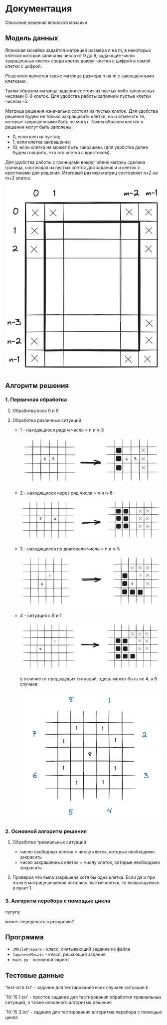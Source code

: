 # Документация

Описание решения японской мозаики

## Модель данных

Японская мозайка задаётся матрицей размера n на m, в некоторых клетках которой записаны числа от 0 до 9, задающие число закрашенных клеток среди клеток вокруг клетки с цифрой и самой клетки с цифрой.

Решением является также матрица размера n на m с закрашенными клетками.

Таким образом матрица задания состоит из пустых либо заполненых числами 0-9 клеток. Для удобства работы заполним пустые клетки числом -5.

Матрица решения изначально состоит из пустых клеток. Для удобства решения будем не только закращивать клетки, но и отмечать те, которые закрашенными быть не могут. Таким образом клетки в решении могут быть заполены:

- 0, если клетка пустая;
- 1, если клетка закрашенна;
- 10, если клетка не может быть закрашена (для удобства далее будем говорить, что это клетка с крестиком).

Для удобства работы с границами вокруг обеих матриц сделана граница, состоящая из пустых клеток для задания и и клеток с крестиками для решения. Итоговый размер матриц состовляет n+2 на m+2 клеток.

![alt text](documentation/поле.png)

## Алгоритм решения

### 1. Первичная обработка

1. Обработка всех 0 и 9

2. Обработка различных ситуаций

    - 1 - находящиеся рядом числа = n и n-3

        ![alt text](documentation/ситуация_1.png)

    - 2 - находящиеся через ряд числа = n и n-6

        ![alt text](documentation/ситуация_2.png)

    - 3 - находящиеся по диагонали числа = n и n-5

        ![alt text](documentation/ситуация_3.png)

    - 4 - ситуация с 8 и 1

        ![alt text](documentation/ситуация_4.png)

        в отличие от предыдущих ситуаций, здесь может быть не 4, а 8 случаев

        ![alt text](documentation/ситуация_4_случаи.png)

### 2. Основной алгоритм решения

1. Обработка тривиальных ситуаций

    - число свободных клеток = числу клеток, которые необходимо закрасить
    - число закрашенных клеток = числу клеток, которые необходимо закрасить

2. Проверка что была закрашена хотя бы одна клетка. Если да и при этом в матрице решения остались пустые клетки, то возвращаемся в пункт 1.

### 3. Алгоритм перебора с помощью цикла

пупупу

может переделать в рекурсию?

## Программа

- ```JMFilePrepare``` - класс, считывающий задание из файла
- ```JapaneseMosaic``` - класс, решающий задание
- ```main.py``` - основной скрипт

## Тестовые данные

'test-sit k.txt' - задание для тестирования всех случаев ситуации k

'10-15 1.txt' - простое задание для тестирования обработки тривиальных ситуаций, а также основного алгоритма решения

'10-15 3.txt' - задание для тестирования алгоритма перебора с помощью цикла
